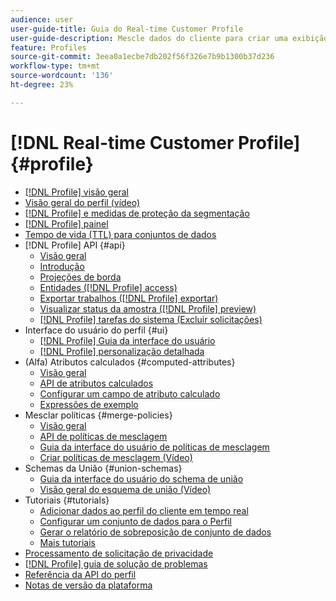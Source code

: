 ```yaml
---
audience: user
user-guide-title: Guia do Real-time Customer Profile
user-guide-description: Mescle dados do cliente para criar uma exibição unificada de interações do cliente entre canais.
feature: Profiles
source-git-commit: 3eea0a1ecbe7db202f56f326e7b9b1300b37d236
workflow-type: tm+mt
source-wordcount: '136'
ht-degree: 23%

---
```



# [!DNL Real-time Customer Profile] {#profile}

* [[!DNL Profile] visão geral](home.md)
* [Visão geral do perfil (vídeo)](video/profile-overview.md)
* [[!DNL Profile] e medidas de proteção da segmentação](guardrails.md)
* [[!DNL Profile] painel](ui/profile-dashboard.md)
* [Tempo de vida (TTL) para conjuntos de dados](apply-ttl.md)
* [!DNL Profile] API {#api}
   * [Visão geral](api/overview.md)
   * [Introdução](api/getting-started.md)
   * [Projeções de borda](api/edge-projections.md)
   * [Entidades ([!DNL Profile] access)](api/entities.md)
   * [Exportar trabalhos ([!DNL Profile] exportar)](api/export-jobs.md)
   * [Visualizar status da amostra ([!DNL Profile] preview)](api/preview-sample-status.md)
   * [[!DNL Profile] tarefas do sistema (Excluir solicitações)](api/profile-system-jobs.md)
* Interface do usuário do perfil {#ui}
   * [[!DNL Profile] Guia da interface do usuário](ui/user-guide.md)
   * [[!DNL Profile] personalização detalhada](ui/profile-customization.md)
* (Alfa) Atributos calculados {#computed-attributes}
   * [Visão geral](computed-attributes/overview.md)
   * [API de atributos calculados](computed-attributes/ca-api.md)
   * [Configurar um campo de atributo calculado](computed-attributes/configure-api.md)
   * [Expressões de exemplo](computed-attributes/expressions.md)
* Mesclar políticas {#merge-policies}
   * [Visão geral](merge-policies/overview.md)
   * [API de políticas de mesclagem](api/merge-policies.md)
   * [Guia da interface do usuário de políticas de mesclagem](merge-policies/ui-guide.md)
   * [Criar políticas de mesclagem (Vídeo)](video/create-merge-policies.md)
* Schemas da União {#union-schemas}
   * [Guia da interface do usuário do schema de união](ui/union-schema.md)
   * [Visão geral do esquema de união (Vídeo)](video/union-schemas-overview.md)
* Tutoriais {#tutorials}
   * [Adicionar dados ao perfil do cliente em tempo real](tutorials/add-profile-data.md)
   * [Configurar um conjunto de dados para o Perfil](tutorials/dataset-configuration.md)
   * [Gerar o relatório de sobreposição de conjunto de dados](tutorials/dataset-overlap-report.md)
   * [Mais tutoriais](https://experienceleague.adobe.com/docs/platform-learn/tutorials/overview.html?lang=pt-BR)
* [Processamento de solicitação de privacidade](privacy.md)
* [[!DNL Profile] guia de solução de problemas](troubleshooting.md)
* [Referência da API do perfil](https://www.adobe.com/go/profile-apis-en)
* [Notas de versão da plataforma](https://www.adobe.com/go/platform-release-notes-en)
